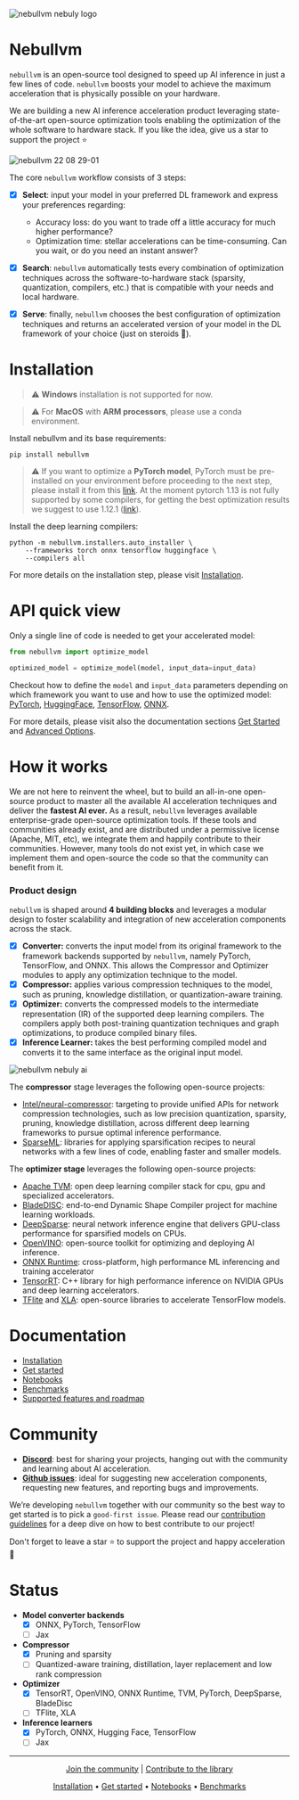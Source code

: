 
![nebullvm nebuly logo](https://user-images.githubusercontent.com/100476561/180968989-31bebd47-e789-42a5-9a40-71a19c025389.png)


# **Nebullvm**

`nebullvm` is an open-source tool designed to speed up AI inference in just a few lines of code. `nebullvm` boosts your model to achieve the maximum acceleration that is physically possible on your hardware.

We are building a new AI inference acceleration product leveraging state-of-the-art open-source optimization tools enabling the optimization of the whole software to hardware stack. If you like the idea, give us a star to support the project ⭐


![nebullvm 22 08 29-01](https://user-images.githubusercontent.com/83510798/187257757-b6faa90b-450a-4138-8536-67aa09c0fae3.png)



The core `nebullvm` workflow consists of 3 steps:

- [x]  **Select**: input your model in your preferred DL framework and express your preferences regarding:
    - Accuracy loss: do you want to trade off a little accuracy for much higher performance?
    - Optimization time: stellar accelerations can be time-consuming. Can you wait, or do you need an instant answer?
- [x]  **Search**: `nebullvm` automatically tests every combination of optimization techniques across the software-to-hardware stack (sparsity, quantization, compilers, etc.) that is compatible with your needs and local hardware.
- [x]  **Serve**: finally, `nebullvm` chooses the best configuration of optimization techniques and returns an accelerated version of your model in the DL framework of your choice (just on steroids 🚀).


# Installation

> :warning: **Windows** installation is not supported for now.

> :warning: For **MacOS** with **ARM processors**, please use a conda environment.

Install nebullvm and its base requirements:
```
pip install nebullvm
```

> :warning: If you want to optimize a **PyTorch model**, PyTorch must be pre-installed 
> on your environment before proceeding to the next step, please install it from this 
> [link](https://pytorch.org/get-started/locally/). At the moment pytorch 1.13 is not 
> fully supported by some compilers, for getting the best optimization results we suggest 
> to use 1.12.1 ([link](https://pytorch.org/get-started/previous-versions/#v1121)).


Install the deep learning compilers:
```
python -m nebullvm.installers.auto_installer \
    --frameworks torch onnx tensorflow huggingface \
    --compilers all
```

For more details on the installation step, please visit [Installation](https://nebuly.gitbook.io/nebuly/nebullvm/installation).


# API quick view

Only a single line of code is needed to get your accelerated model:

```python
from nebullvm import optimize_model

optimized_model = optimize_model(model, input_data=input_data)
```
Checkout how to define the `model` and `input_data` parameters depending on which framework you want to use and how to use the optimized model: 
[PyTorch](https://github.com/nebuly-ai/nebullvm/tree/main/notebooks/pytorch#pytorch-api-quick-view), 
[HuggingFace](https://github.com/nebuly-ai/nebullvm/tree/main/notebooks/huggingface#huggingface-api-quick-view), 
[TensorFlow](https://github.com/nebuly-ai/nebullvm/tree/main/notebooks/tensorflow#tensorflow-api-quick-view), 
[ONNX](https://github.com/nebuly-ai/nebullvm/tree/main/notebooks/onnx#onnx-api-quick-view).

For more details, please visit also the documentation sections [Get Started](https://nebuly.gitbook.io/nebuly/nebullvm/get-started) and [Advanced Options](https://nebuly.gitbook.io/nebuly/nebullvm/get-started/advanced-options).

# **How it works**

We are not here to reinvent the wheel, but to build an all-in-one open-source product to master all the available AI acceleration techniques and deliver the **fastest AI ever.** As a result, `nebullvm` leverages available enterprise-grade open-source optimization tools. If these tools and  communities already exist, and are distributed under a permissive license (Apache, MIT, etc), we integrate them and happily contribute to their communities. However, many tools do not exist yet, in which case we implement them and open-source the code so that the community can benefit from it.

### **Product design**

`nebullvm` is shaped around **4 building blocks** and leverages a modular design to foster scalability and integration of new acceleration components across the stack.

- [x]  **Converter:** converts the input model from its original framework to the framework backends supported by `nebullvm`, namely PyTorch, TensorFlow, and ONNX. This allows the Compressor and Optimizer modules to apply any optimization technique to the model.
- [x]  **Compressor:** applies various compression techniques to the model, such as pruning, knowledge distillation, or quantization-aware training.
- [x]  **Optimizer:** converts the compressed models to the intermediate representation (IR) of the supported deep learning compilers. The compilers apply both post-training quantization techniques and graph optimizations, to produce compiled binary files.
- [x]  **Inference Learner:** takes the best performing compiled model and converts it to the same interface as the original input model.

![nebullvm nebuly ai](https://user-images.githubusercontent.com/100476561/180975206-3a3a1f80-afc6-42b0-9953-4b8426c09b62.png)

The **compressor** stage leverages the following open-source projects:

- [Intel/neural-compressor](https://github.com/intel/neural-compressor): targeting to provide unified APIs for network compression technologies, such as low precision quantization, sparsity, pruning, knowledge distillation, across different deep learning frameworks to pursue optimal inference performance.
- [SparseML](https://github.com/neuralmagic/sparseml): libraries for applying sparsification recipes to neural networks with a few lines of code, enabling faster and smaller models.

The **optimizer stage** leverages the following open-source projects:

- [Apache TVM](https://github.com/apache/tvm): open deep learning compiler stack for cpu, gpu and specialized accelerators.
- [BladeDISC](https://github.com/alibaba/BladeDISC): end-to-end Dynamic Shape Compiler project for machine learning workloads.
- [DeepSparse](https://github.com/neuralmagic/deepsparse): neural network inference engine that delivers GPU-class performance for sparsified models on CPUs.
- [OpenVINO](https://github.com/openvinotoolkit/openvino): open-source toolkit for optimizing and deploying AI inference.
- [ONNX Runtime](https://github.com/microsoft/onnxruntime): cross-platform, high performance ML inferencing and training accelerator
- [TensorRT](https://github.com/NVIDIA/TensorRT): C++ library for high performance inference on NVIDIA GPUs and deep learning accelerators.
- [TFlite](https://github.com/tensorflow/tflite-micro) and [XLA](https://github.com/tensorflow/tensorflow/tree/master/tensorflow/compiler/xla): open-source libraries to accelerate TensorFlow models.

# **Documentation**

- [Installation](https://nebuly.gitbook.io/nebuly/nebullvm/installation)
- [Get started](https://nebuly.gitbook.io/nebuly/nebullvm/get-started)
- [Notebooks](https://nebuly.gitbook.io/nebuly/nebullvm/get-started/notebooks-for-testing-nebullvm)
- [Benchmarks](https://nebuly.gitbook.io/nebuly/nebullvm/benchmarks)
- [Supported features and roadmap](https://nebuly.gitbook.io/nebuly/nebullvm/how-nebullvm-works/supported-features-and-roadmap)

# **Community**

- **[Discord](https://discord.gg/RbeQMu886J)**: best for sharing your projects, hanging out with the community and learning about AI acceleration.
- **[Github issues](https://github.com/nebuly-ai/nebullvm/issues)**: ideal for suggesting new acceleration components, requesting new features, and reporting bugs and improvements.

We’re developing `nebullvm` together with our community so the best way to get started is to pick a `good-first issue`. Please read our [contribution guidelines](https://nebuly.gitbook.io/nebuly/welcome/questions-and-contributions) for a deep dive on how to best contribute to our project!

Don't forget to leave a star ⭐ to support the project and happy acceleration 🚀

# **Status**

- **Model converter backends**
    - [x]  ONNX, PyTorch, TensorFlow
    - [ ]  Jax
- **Compressor**
    - [x]  Pruning and sparsity
    - [ ]  Quantized-aware training, distillation, layer replacement and low rank compression
- **Optimizer**
    - [x]  TensorRT, OpenVINO, ONNX Runtime, TVM, PyTorch, DeepSparse, BladeDisc
    - [ ]  TFlite, XLA
- **Inference learners**
    - [x]  PyTorch, ONNX, Hugging Face, TensorFlow
    - [ ]  Jax

---

<p align="center">
  <a href="https://discord.gg/RbeQMu886J">Join the community</a> |
  <a href="https://nebuly.gitbook.io/nebuly/welcome/questions-and-contributions">Contribute to the library</a>
</p>


<p align="center">
<a href="https://nebuly.gitbook.io/nebuly/nebullvm/installation">Installation</a> •
<a href="https://nebuly.gitbook.io/nebuly/nebullvm/get-started">Get started</a> •
<a href="https://nebuly.gitbook.io/nebuly/nebullvm/get-started/notebooks-for-testing-nebullvm">Notebooks</a> •
<a href="https://nebuly.gitbook.io/nebuly/nebullvm/benchmarks">Benchmarks</a>
</p>
